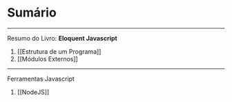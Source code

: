 # Sumário
----
Resumo do Livro: **Eloquent Javascript**

01. [[Estrutura de um Programa]]
02. [[Módulos Externos]]
---
Ferramentas Javascript
01. [[NodeJS]]